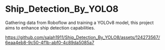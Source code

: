 # Ship_Detection_By_YOLO8
 Gathering data from Roboflow and training a YOLOv8 model, this project aims to enhance ship detection capabilities.


https://github.com/salah1911/Ship_Detection_By_YOLO8/assets/124273567/6eaa4eb8-9c50-4f1b-abf0-4c89da5085a7

